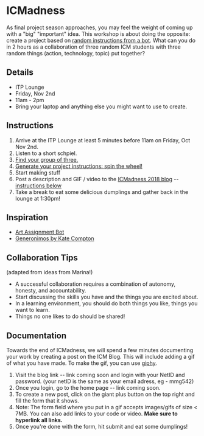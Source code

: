 # ICMadness

As final project season approaches, you may feel the weight of coming up with a "big" "important" idea. This workshop is about doing the opposite: create a project based on [random instructions from a bot](https://itpnyu.github.io/ICMadness-2018/spin). What can you do in 2 hours as a collaboration of three random ICM students with three random things (action, technology, topic) put together?

## Details
* ITP Lounge
* Friday, Nov 2nd
* 11am - 2pm
* Bring your laptop and anything else you might want to use to create.

## Instructions
1. Arrive at the ITP Lounge at least 5 minutes before 11am on Friday, Oct Nov 2nd.
2. Listen to a short schpiel.
3. [Find your group of three.](https://itpnyu.github.io/ICMadness-2018/groups/)
4. [Generate your project instructions: spin the wheel!](https://itpnyu.github.io/ICMadness-2018/spin/)
5. Start making stuff
7. Post a description and GIF / video to the [ICMadness 2018 blog](https://itp.nyu.edu/workshops/icm2018) -- [instructions below](#documentation)
7. Take a break to eat some delicious dumplings and gather back in the lounge at 1:30pm!

## Inspiration
* [Art Assignment Bot](https://twitter.com/artassignbot)
* [Generonimos by Kate Compton](http://www.galaxykate.com/generominos)

## Collaboration Tips
(adapted from ideas from Marina!)
* A successful collaboration requires a combination of autonomy, honesty, and accountability.
* Start discussing the skills you have and the things you are excited about.
* In a learning environment, you should do both things you like, things you want to learn.
* Things no one likes to do should be shared! 

## Documentation
Towards the end of ICMadness, we will spend a few minutes documenting your work by creating a post on the ICM Blog. This will include adding a gif of what you have made. To make the gif, you can use [giphy](https://giphy.com/create/gifmaker). 

1. Visit the blog link -- link coming soon and login with your NetID and password. (your netID is the same as your email adress, eg - mmg542)
1. Once you login, go to the home page -- link coming soon.
1. To create a new post, click on the giant plus button on the top right and fill the form that it shows.
1. Note: The form field where you put in a gif accepts images/gifs of size < 7MB. You can also add links to your code or video. **Make sure to hyperlink all links.**
1. Once you're done with the form, hit submit and eat some dumplings!
